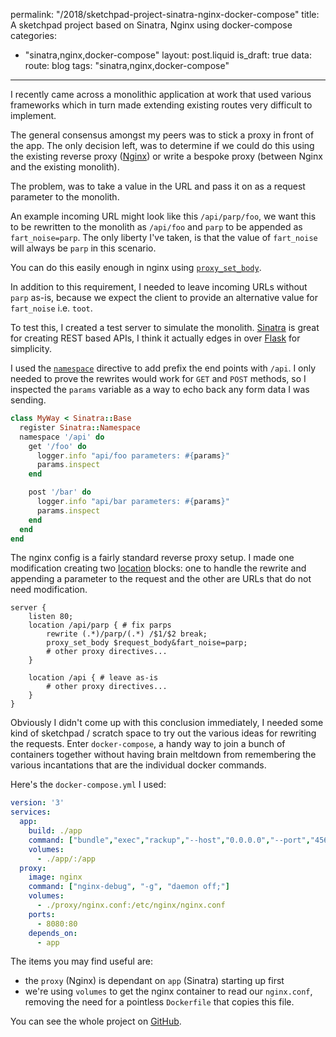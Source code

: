 permalink: "/2018/sketchpad-project-sinatra-nginx-docker-compose"
title: A sketchpad project based on Sinatra, Nginx using docker-compose
categories:
  - "sinatra,nginx,docker-compose"
layout: post.liquid
is_draft: true
data:
  route: blog
  tags: "sinatra,nginx,docker-compose"
---

I recently came across a monolithic application at work that used various frameworks which in turn made extending existing routes very difficult to implement.

The general consensus amongst my peers was to stick a proxy in front of the app. The only decision left, was to determine if we could do this using the existing reverse proxy ([Nginx][link_nginx]) or write a bespoke proxy (between Nginx and the existing monolith).

The problem, was to take a value in the URL and pass it on as a request parameter to the monolith.

An example incoming URL might look like this `/api/parp/foo`, we want this to be rewritten to the monolith as `/api/foo` and `parp` to be appended as `fart_noise=parp`. The only liberty I've taken, is that the value of `fart_noise` will always be `parp` in this scenario.

You can do this easily enough in nginx using [`proxy_set_body`][link_nginx_proxy_set].

In addition to this requirement, I needed to leave incoming URLs without `parp` as-is, because we expect the client to provide an alternative value for `fart_noise` i.e. `toot`.

To test this, I created a test server to simulate the monolith. [Sinatra][link_sinatra] is great for creating REST based APIs, I think it actually edges in over [Flask][link_flask] for simplicity. 

I used the [`namespace`][link_sinatra_namespace] directive to add prefix the end points with `/api`. I only needed to prove the rewrites would work for `GET` and `POST` methods, so I inspected the `params` variable as a way to echo back any form data I was sending.

```ruby
class MyWay < Sinatra::Base
  register Sinatra::Namespace
  namespace '/api' do
    get '/foo' do
      logger.info "api/foo parameters: #{params}"
      params.inspect
    end

    post '/bar' do
      logger.info "api/bar parameters: #{params}"
      params.inspect
    end
  end
end
```

The nginx config is a fairly standard reverse proxy setup. I made one modification creating two [location][link_nginx_location] blocks: one to handle the rewrite and appending a parameter to the request and the other are URLs that do not need modification.

```nginx
server {
    listen 80;
    location /api/parp { # fix parps
        rewrite (.*)/parp/(.*) /$1/$2 break;
        proxy_set_body $request_body&fart_noise=parp;
        # other proxy directives...
    }

    location /api { # leave as-is
        # other proxy directives...
    }
}
```

Obviously I didn't come up with this conclusion immediately, I needed some kind of sketchpad / scratch space to try out the various ideas for rewriting the requests. Enter `docker-compose`, a handy way to join a bunch of containers together without having brain meltdown from remembering the various incantations that are the individual docker commands.

Here's the `docker-compose.yml` I used:

```yaml
version: '3'
services:
  app:
    build: ./app
    command: ["bundle","exec","rackup","--host","0.0.0.0","--port","4567"]
    volumes:
      - ./app/:/app
  proxy:
    image: nginx
    command: ["nginx-debug", "-g", "daemon off;"]
    volumes:
      - ./proxy/nginx.conf:/etc/nginx/nginx.conf
    ports:
      - 8080:80
    depends_on:
      - app
```

The items you may find useful are:

- the `proxy` (Nginx) is dependant on `app` (Sinatra) starting up first 
- we're using `volumes` to get the nginx container to read our `nginx.conf`, removing the need for a pointless `Dockerfile` that copies this file.

You can see the whole project on [GitHub][link_github].

[link_nginx]: https://www.nginx.com/
[link_nginx_proxy_set]: http://nginx.org/en/docs/http/ngx_http_proxy_module.html#proxy_set_body
[link_nginx_location]: http://nginx.org/en/docs/http/ngx_http_core_module.html#location
[link_sinatra]: http://sinatrarb.com/
[link_sinatra_namespace]: http://sinatrarb.com/contrib/namespace.html
[link_flask]: http://flask.pocoo.org/
[link_github]: https://github.com/booyaa/singinx
